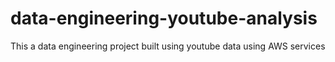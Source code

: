 # data-engineering-youtube-analysis
This a data engineering project built using youtube data using AWS services
